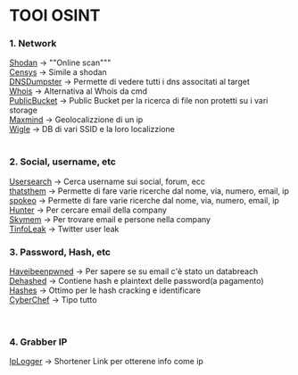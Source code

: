 # TOOl OSINT

### 1. Network <br>
[Shodan](http://shodan.io) ->  ""Online scan"""<br> 
[Censys](https://search.censys.io) -> Simile a shodan<br>
[DNSDumpster](https://dnsdumpster.com) -> Permette di vedere tutti i dns associtati al target<br>
[Whois](https://www.whois.com/whois/)  -> Alternativa al Whois da cmd <br>
[PublicBucket](https://buckets.grayhatwarfare.com)  -> Public Bucket per la ricerca di file non protetti su i vari storage  <br>
[Maxmind](https://www.maxmind.com/en/geoip2-precision-demo)  -> Geolocalizzione di un ip  <br>
[Wigle](https://wigle.net)  -> DB di vari SSID e la loro localizzione <br><br>

### 2. Social, username, etc <br>
[Usersearch](https://usersearch.org)  -> Cerca username sui social, forum, ecc  <br>
[thatsthem](https://thatsthem.com)  -> Permette di fare varie ricerche dal nome, via, numero, email, ip <br>
[spokeo](https://www.spokeo.com)  ->  Permette di fare varie ricerche dal nome, via, numero, email, ip<br>
[Hunter](https://hunter.io/)  -> Per cercare email della company  <br>
[Skymem](https://www.skymem.info)  ->  Per trovare email e persone nella company<br>
[TinfoLeak](https://tinfoleak.com)  -> Twitter user leak <br>

### 3. Password, Hash, etc
[Haveibeenpwned](https://haveibeenpwned.com)  -> Per sapere se su email c'è stato un databreach <br>
[Dehashed](https://www.dehashed.com)  -> Contiene hash e plaintext delle password(a pagamento)  <br>
[Hashes](https://hashes.com)  -> Ottimo per le hash cracking e identificare <br>
[CyberChef](https://gchq.github.io/CyberChef/)  -> Tipo tutto <br><br><br>

### 4. Grabber IP

[IpLogger](https://iplogger.org.)  -> Shortener Link per otterene info come ip  <br>


